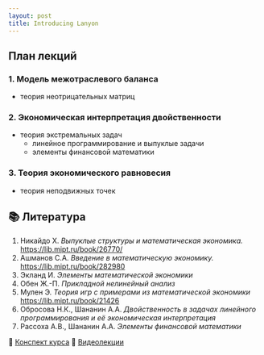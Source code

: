 ```yaml
---
layout: post
title: Introducing Lanyon
---
```


## План лекций

### 1. Модель межотраслевого баланса

* теория неотрицательных матриц

### 2. Экономическая интерпретация двойственности

* теория экстремальных задач
    - линейное программирование и выпуклые задачи
    - элементы финансовой математики
    
### 3. Теория экономического равновесия

* теория неподвижных точек

## 📚 Литература

1. Никайдо Х. *Выпуклые структуры и математическая экономика.* https://lib.mipt.ru/book/26770/
2. Ашманов С.А. *Введение в математическую экономику.* https://lib.mipt.ru/book/282980
3. Экланд И. *Элементы математической экономики*
4. Обен Ж.-П. *Прикладной нелинейный анализ*
5. Мулен Э. *Теория игр с примерами из математической экономики* https://lib.mipt.ru/book/21426
6. Обросова Н.К., Шананин А.А. *Двойственность в задачах линейного программирования и её экономическая интерпретация*
7. Рассоха А.В., Шананин А.А. *Элементы финансовой математики*

📝 [Конспект курса](https://lib.mipt.ru/book/s/00039075000b9204d757753a4ca9dd0c/Shananin-AA-Matematicheskie-modeli-v-ekonomike.pdf)
🎥 [Видеолекции](https://mipt.ru/online/ekonomika/matmodeli-v-ekonomike.php)
